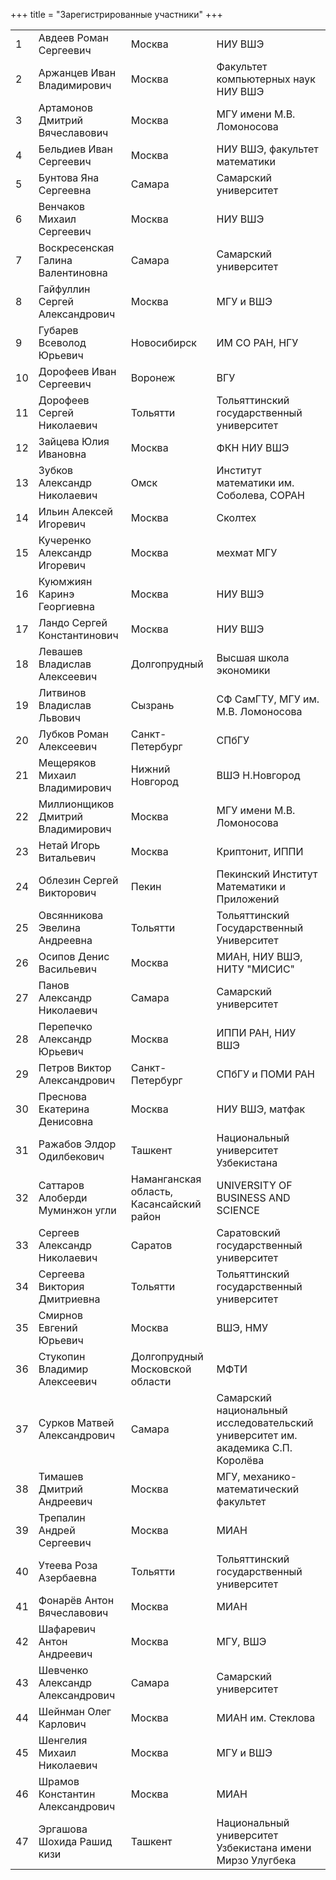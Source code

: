 +++
title = "Зарегистрированные участники"
+++

<table>
<tr><td>1</td><td>Авдеев Роман Сергеевич</td><td> Москва</td><td>НИУ ВШЭ</td></tr>
<tr><td>2</td><td>Аржанцев Иван Владимирович</td><td> Москва</td><td>Факультет компьютерных наук НИУ ВШЭ</td></tr>
<tr><td>3</td><td>Артамонов Дмитрий Вячеславович</td><td> Москва</td><td>МГУ имени М.В. Ломоносова</td></tr>
<tr><td>4</td><td>Бельдиев Иван Сергеевич</td><td> Москва</td><td>НИУ ВШЭ, факультет математики</td></tr>
<tr><td>5</td><td>Бунтова Яна Сергеевна</td><td> Самара</td><td>Самарский университет</td></tr>
<tr><td>6</td><td>Венчаков Михаил Сергеевич</td><td> Москва</td><td>НИУ ВШЭ</td></tr>
<tr><td>7</td><td>Воскресенская Галина Валентиновна</td><td> Самара</td><td>Самарский университет</td></tr>
<tr><td>8</td><td>Гайфуллин Сергей Александрович</td><td> Москва</td><td>МГУ и ВШЭ</td></tr>
<tr><td>9</td><td>Губарев Всеволод Юрьевич</td><td> Новосибирск</td><td>ИМ СО РАН, НГУ</td></tr>
<tr><td>10</td><td>Дорофеев Иван Сергеевич</td><td> Воронеж</td><td>ВГУ</td></tr>
<tr><td>11</td><td>Дорофеев Сергей Николаевич</td><td> Тольятти</td><td>Тольяттинский государственный университет</td></tr>
<tr><td>12</td><td>Зайцева Юлия Ивановна</td><td> Москва</td><td>ФКН НИУ ВШЭ</td></tr>
<tr><td>13</td><td>Зубков Александр Николаевич</td><td> Омск</td><td>Институт математики им. Соболева, СОРАН</td></tr>
<tr><td>14</td><td>Ильин Алексей Игоревич</td><td> Москва</td><td>Сколтех</td></tr>
<tr><td>15</td><td>Кучеренко Александр Игоревич</td><td> Москва</td><td>мехмат МГУ</td></tr>
<tr><td>16</td><td>Куюмжиян Каринэ Георгиевна </td><td> Москва</td><td>НИУ ВШЭ </td></tr>
<tr><td>17</td><td>Ландо Сергей Константинович</td><td> Москва</td><td>НИУ ВШЭ</td></tr>
<tr><td>18</td><td>Левашев Владислав Алексеевич</td><td> Долгопрудный</td><td>Высшая школа экономики</td></tr>
<tr><td>19</td><td>Литвинов Владислав Львович</td><td> Сызрань</td><td>СФ СамГТУ, МГУ им. М.В. Ломоносова</td></tr>
<tr><td>20</td><td>Лубков Роман Алексеевич</td><td> Санкт-Петербург</td><td>СПбГУ</td></tr>
<tr><td>21</td><td>Мещеряков Михаил Владимирович</td><td> Нижний Новгород</td><td>ВШЭ Н.Новгород</td></tr>
<tr><td>22</td><td>Миллионщиков Дмитрий Владимирович</td><td> Москва</td><td>МГУ имени М.В. Ломоносова</td></tr>
<tr><td>23</td><td>Нетай Игорь Витальевич</td><td> Москва</td><td>Криптонит, ИППИ</td></tr>
<tr><td>24</td><td>Облезин Сергей Викторович</td><td> Пекин</td><td>Пекинский Институт Математики и Приложений</td></tr>
<tr><td>25</td><td>Овсянникова Эвелина Андреевна </td><td> Тольятти</td><td>Тольяттинский Государственный Университет </td></tr>
<tr><td>26</td><td>Осипов Денис Васильевич</td><td> Москва</td><td>МИАН, НИУ ВШЭ, НИТУ "МИСИС"</td></tr>
<tr><td>27</td><td>Панов Александр Николаевич</td><td> Самара</td><td>Самарский университет</td></tr>
<tr><td>28</td><td>Перепечко Александр Юрьевич</td><td> Москва</td><td>ИППИ РАН, НИУ ВШЭ</td></tr>
<tr><td>29</td><td>Петров Виктор Александрович</td><td> Санкт-Петербург</td><td>СПбГУ и ПОМИ РАН</td></tr>
<tr><td>30</td><td>Преснова Екатерина Денисовна</td><td> Москва</td><td>НИУ ВШЭ, матфак</td></tr>
<tr><td>31</td><td>Ражабов Элдор Одилбекович</td><td> Ташкент</td><td>Национальный университет Узбекистана</td></tr>
<tr><td>32</td><td>Саттаров Алоберди Муминжон угли</td><td> Наманганская область, Касансайский район</td><td>UNIVERSITY OF BUSINESS AND SCIENCE</td></tr>
<tr><td>33</td><td>Сергеев Александр Николаевич</td><td> Саратов</td><td>Саратовский государственный университет</td></tr>
<tr><td>34</td><td>Сергеева Виктория Дмитриевна</td><td> Тольятти</td><td>Тольяттинский государственный университет </td></tr>
<tr><td>35</td><td>Смирнов Евгений Юрьевич</td><td> Москва</td><td>ВШЭ, НМУ</td></tr>
<tr><td>36</td><td>Стукопин Владимир Алексеевич</td><td> Долгопрудный Московской области</td><td>МФТИ</td></tr>
<tr><td>37</td><td>Сурков Матвей Александрович</td><td> Самара</td><td>Самарский национальный исследовательский университет им. академика С.П. Королёва</td></tr>
<tr><td>38</td><td>Тимашев Дмитрий Андреевич</td><td> Москва</td><td>МГУ, механико-математический факультет</td></tr>
<tr><td>39</td><td>Трепалин  Андрей  Сергеевич</td><td> Москва</td><td>МИАН</td></tr>
<tr><td>40</td><td>Утеева Роза Азербаевна</td><td> Тольятти</td><td>Тольяттинский государственный университет</td></tr>
<tr><td>41</td><td>Фонарёв Антон Вячеславович</td><td> Москва</td><td>МИАН</td></tr>
<tr><td>42</td><td>Шафаревич Антон Андреевич</td><td> Москва</td><td>МГУ, ВШЭ</td></tr>
<tr><td>43</td><td>Шевченко Александр Александрович</td><td> Самара</td><td>Самарский университет</td></tr>
<tr><td>44</td><td>Шейнман Олег Карлович</td><td> Москва</td><td>МИАН им. Стеклова</td></tr>
<tr><td>45</td><td>Шенгелия Михаил Николаевич</td><td> Москва</td><td>МГУ и ВШЭ</td></tr>
<tr><td>46</td><td>Шрамов Константин Александрович</td><td> Москва</td><td>МИАН</td></tr>
<tr><td>47</td><td>Эргашова Шохида Рашид кизи </td><td> Ташкент</td><td>Национальный университет Узбекистана имени Мирзо Улугбека</td></tr>
</table>
